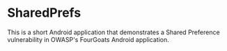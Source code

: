 SharedPrefs
===========

This is a short Android application that demonstrates a Shared Preference vulnerability in OWASP's FourGoats Android application.
